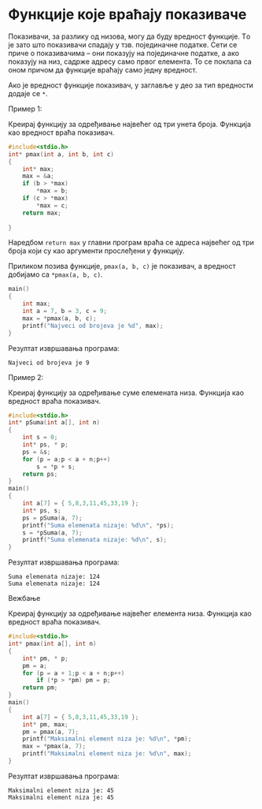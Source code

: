 # Функције које враћају показиваче

Показивачи, за разлику од низова, могу да буду вредност функције. Tо је зато што
показивачи спадају у тзв. појединачне податке. Сети се приче о показивачимa – они
показују на појединачне податке, а ако показују на низ, садрже адресу само првог
елемента. То се поклапа са оном причом да функције враћају само једну вредност.

Ако је вредност функције показивач, у заглавље у део за тип вредности додаје се `*`.

Пример 1:

Креирај функцију за одређивање највећег од три унета броја. Функција као вредност
враћа показивач.

```c
#include<stdio.h>
int* pmax(int a, int b, int c)
{
	int* max;
	max = &a;
	if (b > *max)
		*max = b;
	if (c > *max)
		*max = c;
	return max;
 
}
```

Наредбом `return max` у главни програм враћа се адреса највећег од три броја који су као
аргументи прослеђени у функцију.

Приликом позива функције, `pmax(a, b, c)` је показивач, а вредност добијамо са `*pmax(a, b, c)`.

```c
main()
{
	int max;
	int a = 7, b = 3, c = 9;
	max = *pmax(a, b, c);
	printf("Najveci od brojeva je %d", max);
}
```

Резултат извршавања програма:

```text
Najveci od brojeva je 9
```

Пример 2:

Креирај функцију за одређивање суме елемената низа. Функција као вредност враћа
показивач.

```c
#include<stdio.h>
int* pSuma(int a[], int n)
{
	int s = 0;
	int* ps, * p;
	ps = &s;
	for (p = a;p < a + n;p++)
		s = *p + s;
	return ps;
}
main()
{
	int a[7] = { 5,8,3,11,45,33,19 };
	int* ps, s;
	ps = pSuma(a, 7);
	printf("Suma elemenata nizaje: %d\n", *ps);
	s = *pSuma(a, 7);
	printf("Suma elemenata nizaje: %d\n", s);
}
```

Резултат извршавања програма:

```text
Suma elemenata nizaje: 124
Suma elemenata nizaje: 124
```

Вежбање

Креирај функцију за одређивање највећег елемента низа. Функција као вредност враћа показивач.

```c
#include<stdio.h>
int* pmax(int a[], int n)
{
	int* pm, * p;
	pm = a;
	for (p = a + 1;p < a + n;p++)
		if (*p > *pm) pm = p;
	return pm;
}
main()
{
	int a[7] = { 5,8,3,11,45,33,19 };
	int* pm, max;
	pm = pmax(a, 7);
	printf("Maksimalni element niza je: %d\n", *pm);
	max = *pmax(a, 7);
	printf("Maksimalni element niza je: %d\n", max);
}
```

Резултат извршавања програма:

```text
Maksimalni element niza je: 45
Maksimalni element niza je: 45
```
